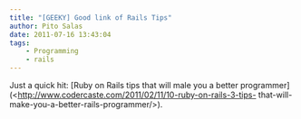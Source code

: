 ```yaml
---
title: "[GEEKY] Good link of Rails Tips"
author: Pito Salas
date: 2011-07-16 13:43:04
tags:
    - Programming
    - rails
---
```



Just a quick hit: [Ruby on Rails tips that will male you a better
programmer](<http://www.codercaste.com/2011/02/11/10-ruby-on-rails-3-tips-
that-will-make-you-a-better-rails-programmer/>).


